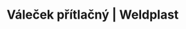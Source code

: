---
Link: "file:/Users/vinayakpatel/Downloads/www.weldplast.cz/valecek-pritlacny743"
product_name: "Váleček přítlačný16 mm, silikon"
product_id: "Obj. číslo:108.190"
title: "Váleček přítlačný | Weldplast"
product_desc: ""
product_specs: ""
product_downloads: ""
href: ""
accessories: "Váleček náhradní16 mm, silikon"
similar_products: ""
---